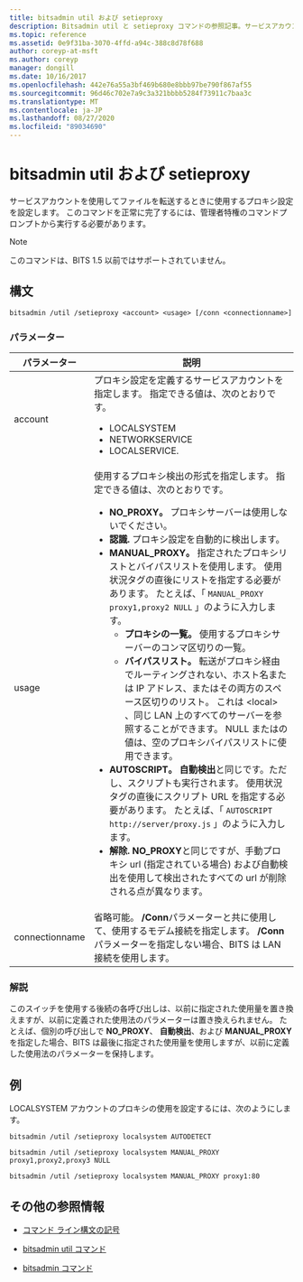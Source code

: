 ```yaml
---
title: bitsadmin util および setieproxy
description: Bitsadmin util と setieproxy コマンドの参照記事。サービスアカウントを使用してファイルを転送するときに使用するプロキシ設定を設定します。
ms.topic: reference
ms.assetid: 0e9f31ba-3070-4ffd-a94c-388c8d78f688
author: coreyp-at-msft
ms.author: coreyp
manager: dongill
ms.date: 10/16/2017
ms.openlocfilehash: 442e76a55a3bf469b680e8bbb97be790f867af55
ms.sourcegitcommit: 96d46c702e7a9c3a321bbbb5284f73911c7baa3c
ms.translationtype: MT
ms.contentlocale: ja-JP
ms.lasthandoff: 08/27/2020
ms.locfileid: "89034690"
---
```

# <a name="bitsadmin-util-and-setieproxy"></a>bitsadmin util および setieproxy

サービスアカウントを使用してファイルを転送するときに使用するプロキシ設定を設定します。 このコマンドを正常に完了するには、管理者特権のコマンドプロンプトから実行する必要があります。

> [!NOTE]
> このコマンドは、BITS 1.5 以前ではサポートされていません。

## <a name="syntax"></a>構文

```
bitsadmin /util /setieproxy <account> <usage> [/conn <connectionname>]
```

### <a name="parameters"></a>パラメーター

| パラメーター | 説明 |
| --------- | ---------- |
| account | プロキシ設定を定義するサービスアカウントを指定します。 指定できる値は、次のとおりです。<ul><li>LOCALSYSTEM</li><li>   NETWORKSERVICE</li><li>LOCALSERVICE.</li></ul> |
| usage | 使用するプロキシ検出の形式を指定します。 指定できる値は、次のとおりです。<ul><li>**NO_PROXY。** プロキシサーバーは使用しないでください。</li><li>**認識.** プロキシ設定を自動的に検出します。</li><li>**MANUAL_PROXY。** 指定されたプロキシリストとバイパスリストを使用します。 使用状況タグの直後にリストを指定する必要があります。 たとえば、「 `MANUAL_PROXY proxy1,proxy2 NULL` 」のように入力します。<ul><li>**プロキシの一覧。** 使用するプロキシサーバーのコンマ区切りの一覧。</li><li>**バイパスリスト。** 転送がプロキシ経由でルーティングされない、ホスト名または IP アドレス、またはその両方のスペース区切りのリスト。 これは \<local> 、同じ LAN 上のすべてのサーバーを参照することができます。 NULL またはの値は、空のプロキシバイパスリストに使用できます。</li></ul><li>**AUTOSCRIPT。** **自動検出**と同じです。ただし、スクリプトも実行されます。 使用状況タグの直後にスクリプト URL を指定する必要があります。 たとえば、「 `AUTOSCRIPT http://server/proxy.js` 」のように入力します。</li><li>**解除.** **NO_PROXY**と同じですが、手動プロキシ url (指定されている場合) および自動検出を使用して検出されたすべての url が削除される点が異なります。</li></ul> |
| connectionname | 省略可能。 **/Conn**パラメーターと共に使用して、使用するモデム接続を指定します。 **/Conn**パラメーターを指定しない場合、BITS は LAN 接続を使用します。 |

### <a name="remarks"></a>解説

このスイッチを使用する後続の各呼び出しは、以前に指定された使用量を置き換えますが、以前に定義された使用法のパラメーターは置き換えられません。 たとえば、個別の呼び出しで **NO_PROXY**、 **自動検出**、および **MANUAL_PROXY** を指定した場合、BITS は最後に指定された使用量を使用しますが、以前に定義した使用法のパラメーターを保持します。

## <a name="examples"></a>例

LOCALSYSTEM アカウントのプロキシの使用を設定するには、次のようにします。

```
bitsadmin /util /setieproxy localsystem AUTODETECT
```

```
bitsadmin /util /setieproxy localsystem MANUAL_PROXY proxy1,proxy2,proxy3 NULL
```

```
bitsadmin /util /setieproxy localsystem MANUAL_PROXY proxy1:80
```

## <a name="additional-references"></a>その他の参照情報

- [コマンド ライン構文の記号](command-line-syntax-key.md)

- [bitsadmin util コマンド](bitsadmin-util.md)

- [bitsadmin コマンド](bitsadmin.md)
